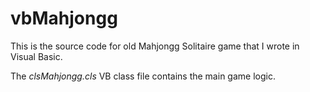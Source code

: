 # vbMahjongg
This is the source code for old Mahjongg Solitaire game that I wrote in Visual Basic.

The *clsMahjongg.cls* VB class file contains the main game logic.
